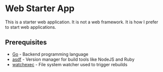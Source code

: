 # Web Starter App

This is a starter web application. It is not a web framework. It is how I prefer to start web applications.

## Prerequisites

* [Go](https://go.dev/) - Backend programming language
* [asdf](https://asdf-vm.com/) - Version manager for build tools like NodeJS and Ruby
* [watchexec](https://watchexec.github.io/) - File system watcher used to trigger rebuilds
